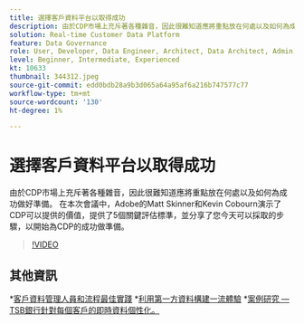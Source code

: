 ```yaml
---
title: 選擇客戶資料平台以取得成功
description: 由於CDP市場上充斥著各種雜音，因此很難知道應將重點放在何處以及如何為成功做好準備。
solution: Real-time Customer Data Platform
feature: Data Governance
role: User, Developer, Data Engineer, Architect, Data Architect, Admin, Leader
level: Beginner, Intermediate, Experienced
kt: 10633
thumbnail: 344312.jpeg
source-git-commit: edd0bdb28a9b3d065a64a95af6a216b747577c77
workflow-type: tm+mt
source-wordcount: '130'
ht-degree: 1%

---
```


# 選擇客戶資料平台以取得成功

由於CDP市場上充斥著各種雜音，因此很難知道應將重點放在何處以及如何為成功做好準備。 在本次會議中，Adobe的Matt Skinner和Kevin Cobourn演示了CDP可以提供的價值，提供了5個關鍵評估標準，並分享了您今天可以採取的步驟，以開始為CDP的成功做準備。

>[!VIDEO](https://video.tv.adobe.com/v/344312/?quality=12&learn=on)

## 其他資訊

*[客戶資料管理人員和流程最佳實踐](people-and-process.md)
*[利用第一方資料構建一流體驗](https://experienceleague.adobe.com/docs/customer-data-management-voices-events/build-superb-experiences-with-your-first-party-data.html)
*[案例研究 — TSB銀行針對每個客戶的即時資料個性化。](https://business.adobe.com/customer-success-stories/tsb-case-study.html)

